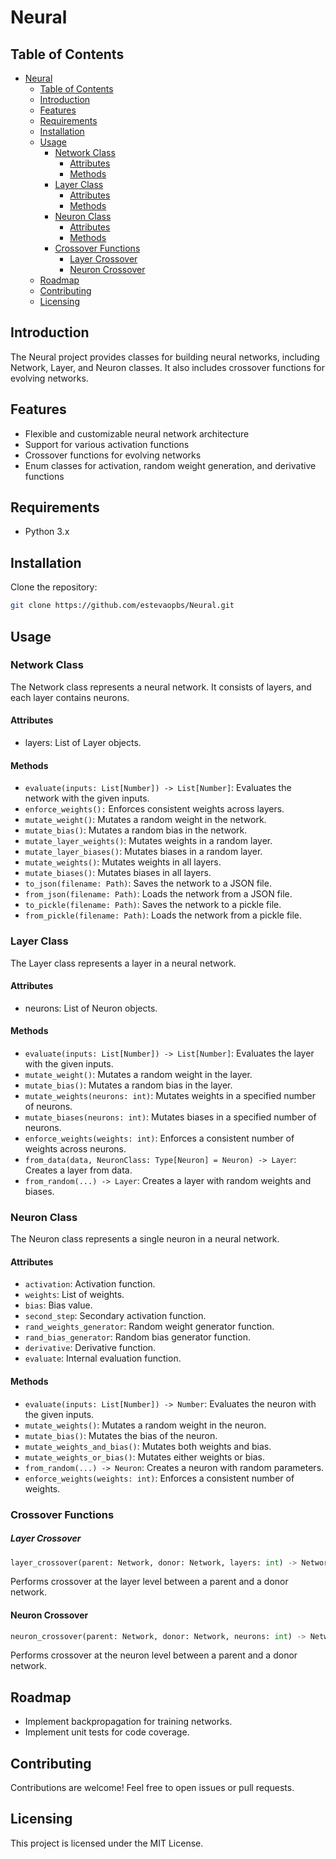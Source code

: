 # Neural

## Table of Contents
- [Neural](#neural)
  - [Table of Contents](#table-of-contents)
  - [Introduction](#introduction)
  - [Features](#features)
  - [Requirements](#requirements)
  - [Installation](#installation)
  - [Usage](#usage)
    - [Network Class](#network-class)
      - [Attributes](#attributes)
      - [Methods](#methods)
    - [Layer Class](#layer-class)
      - [Attributes](#attributes-1)
      - [Methods](#methods-1)
    - [Neuron Class](#neuron-class)
      - [Attributes](#attributes-2)
      - [Methods](#methods-2)
    - [Crossover Functions](#crossover-functions)
        - [Layer Crossover](#layer-crossover)
      - [Neuron Crossover](#neuron-crossover)
  - [Roadmap](#roadmap)
  - [Contributing](#contributing)
  - [Licensing](#licensing)

## Introduction
The Neural project provides classes for building neural networks, including Network, Layer, and Neuron classes. It also includes crossover functions for evolving networks.

## Features
- Flexible and customizable neural network architecture
- Support for various activation functions
- Crossover functions for evolving networks
- Enum classes for activation, random weight generation, and derivative functions

## Requirements
- Python 3.x

## Installation
Clone the repository:
```bash
git clone https://github.com/estevaopbs/Neural.git
```

## Usage
### Network Class
The Network class represents a neural network. It consists of layers, and each layer contains neurons.

#### Attributes
- layers: List of Layer objects.

#### Methods
- `evaluate(inputs: List[Number]) -> List[Number]`: Evaluates the network with the given inputs.
- `enforce_weights():` Enforces consistent weights across layers.
- `mutate_weight()`: Mutates a random weight in the network.
- `mutate_bias()`: Mutates a random bias in the network.
- `mutate_layer_weights()`: Mutates weights in a random layer.
- `mutate_layer_biases()`: Mutates biases in a random layer.
- `mutate_weights()`: Mutates weights in all layers.
- `mutate_biases()`: Mutates biases in all layers.
- `to_json(filename: Path)`: Saves the network to a JSON file.
- `from_json(filename: Path)`: Loads the network from a JSON file.
- `to_pickle(filename: Path)`: Saves the network to a pickle file.
- `from_pickle(filename: Path)`: Loads the network from a pickle file.

### Layer Class
The Layer class represents a layer in a neural network.

#### Attributes
- neurons: List of Neuron objects.

#### Methods
- `evaluate(inputs: List[Number]) -> List[Number]`: Evaluates the layer with the given inputs.
- `mutate_weight()`: Mutates a random weight in the layer.
- `mutate_bias()`: Mutates a random bias in the layer.
- `mutate_weights(neurons: int)`: Mutates weights in a specified number of neurons.
- `mutate_biases(neurons: int)`: Mutates biases in a specified number of neurons.
- `enforce_weights(weights: int)`: Enforces a consistent number of weights across neurons.
- `from_data(data, NeuronClass: Type[Neuron] = Neuron) -> Layer`: Creates a layer from data.
- `from_random(...) -> Layer`: Creates a layer with random weights and biases.

### Neuron Class
The Neuron class represents a single neuron in a neural network.

#### Attributes
- `activation`: Activation function.
- `weights`: List of weights.
- `bias`: Bias value.
- `second_step`: Secondary activation function.
- `rand_weights_generator`: Random weight generator function.
- `rand_bias_generator`: Random bias generator function.
- `derivative`: Derivative function.
- `evaluate`: Internal evaluation function.

#### Methods
- `evaluate(inputs: List[Number]) -> Number`: Evaluates the neuron with the given inputs.
- `mutate_weights()`: Mutates a random weight in the neuron.
- `mutate_bias()`: Mutates the bias of the neuron.
- `mutate_weights_and_bias()`: Mutates both weights and bias.
- `mutate_weights_or_bias()`: Mutates either weights or bias.
- `from_random(...) -> Neuron`: Creates a neuron with random parameters.
- `enforce_weights(weights: int)`: Enforces a consistent number of weights.


### Crossover Functions
##### Layer Crossover
```python
layer_crossover(parent: Network, donor: Network, layers: int) -> Network
```
Performs crossover at the layer level between a parent and a donor network.

#### Neuron Crossover
```python
neuron_crossover(parent: Network, donor: Network, neurons: int) -> Network

```
Performs crossover at the neuron level between a parent and a donor network.

## Roadmap
- Implement backpropagation for training networks.
- Implement unit tests for code coverage.

## Contributing
Contributions are welcome! Feel free to open issues or pull requests.

## Licensing
This project is licensed under the MIT License.